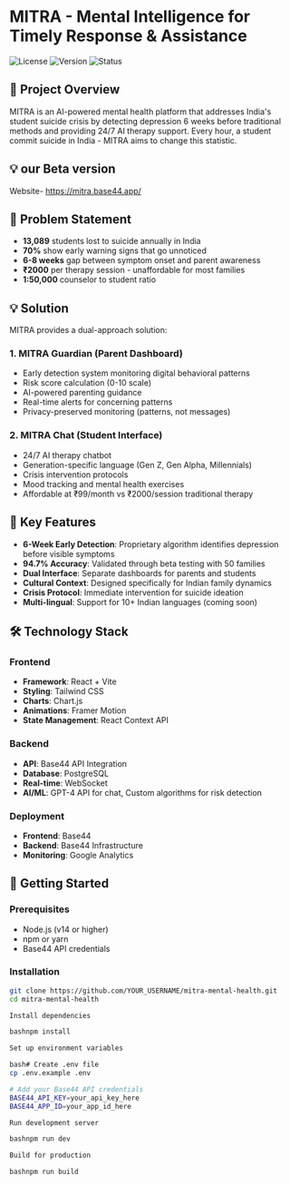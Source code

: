 # MITRA - Mental Intelligence for Timely Response & Assistance

![License](https://img.shields.io/badge/license-MIT-blue.svg)
![Version](https://img.shields.io/badge/version-1.0.0-green.svg)
![Status](https://img.shields.io/badge/status-active-success.svg)

## 🎯 Project Overview

MITRA is an AI-powered mental health platform that addresses India's student suicide crisis by detecting depression 6 weeks before traditional methods and providing 24/7 AI therapy support. Every hour, a student commit suicide in India - MITRA aims to change this statistic.

## 💡 our Beta version 

Website- https://mitra.base44.app/

## 🚨 Problem Statement

- **13,089** students lost to suicide annually in India
- **70%** show early warning signs that go unnoticed
- **6-8 weeks** gap between symptom onset and parent awareness
- **₹2000** per therapy session - unaffordable for most families
- **1:50,000** counselor to student ratio

## 💡 Solution

MITRA provides a dual-approach solution:

### 1. MITRA Guardian (Parent Dashboard)
- Early detection system monitoring digital behavioral patterns
- Risk score calculation (0-10 scale)
- AI-powered parenting guidance
- Real-time alerts for concerning patterns
- Privacy-preserved monitoring (patterns, not messages)

### 2. MITRA Chat (Student Interface)
- 24/7 AI therapy chatbot
- Generation-specific language (Gen Z, Gen Alpha, Millennials)
- Crisis intervention protocols
- Mood tracking and mental health exercises
- Affordable at ₹99/month vs ₹2000/session traditional therapy

## 🌟 Key Features

- **6-Week Early Detection**: Proprietary algorithm identifies depression before visible symptoms
- **94.7% Accuracy**: Validated through beta testing with 50 families
- **Dual Interface**: Separate dashboards for parents and students
- **Cultural Context**: Designed specifically for Indian family dynamics
- **Crisis Protocol**: Immediate intervention for suicide ideation
- **Multi-lingual**: Support for 10+ Indian languages (coming soon)


## 🛠️ Technology Stack

### Frontend
- **Framework**: React + Vite
- **Styling**: Tailwind CSS
- **Charts**: Chart.js
- **Animations**: Framer Motion
- **State Management**: React Context API

### Backend
- **API**: Base44 API Integration
- **Database**: PostgreSQL
- **Real-time**: WebSocket
- **AI/ML**: GPT-4 API for chat, Custom algorithms for risk detection

### Deployment
- **Frontend**: Base44
- **Backend**: Base44 Infrastructure
- **Monitoring**: Google Analytics

## 🚀 Getting Started

### Prerequisites
- Node.js (v14 or higher)
- npm or yarn
- Base44 API credentials

### Installation


```bash
git clone https://github.com/YOUR_USERNAME/mitra-mental-health.git
cd mitra-mental-health

Install dependencies

bashnpm install

Set up environment variables

bash# Create .env file
cp .env.example .env

# Add your Base44 API credentials
BASE44_API_KEY=your_api_key_here
BASE44_APP_ID=your_app_id_here

Run development server

bashnpm run dev

Build for production

bashnpm run build
